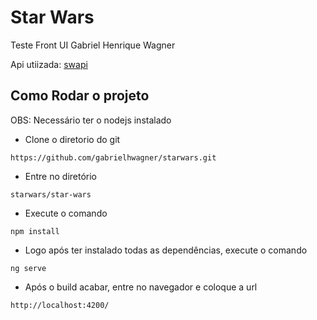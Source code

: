 # Star Wars
Teste Front UI
Gabriel Henrique Wagner

Api utiizada: [swapi](https://swapi.co/)

## Como Rodar o projeto

  OBS: Necessário ter o nodejs instalado
  * Clone o diretorio do git
  ```
  https://github.com/gabrielhwagner/starwars.git
  ```
  
  * Entre no diretório
  ```
  starwars/star-wars
  ```
  
   * Execute o comando
   ```
   npm install
   ```
   
   * Logo após ter instalado todas as dependências, execute o comando
   ```
   ng serve
   ```
   
   * Após o build acabar, entre no navegador e coloque a url
   ```
   http://localhost:4200/
   ```
   
